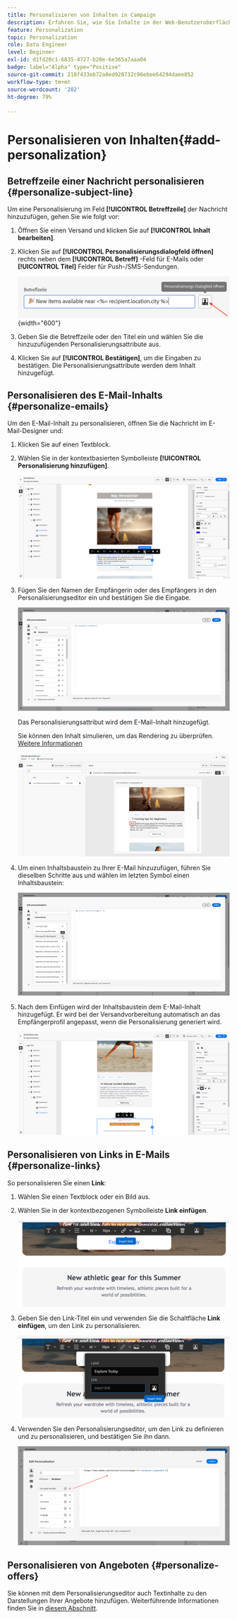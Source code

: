 ```yaml
---
title: Personalisieren von Inhalten in Campaign
description: Erfahren Sie, wie Sie Inhalte in der Web-Benutzeroberfläche von Adobe Campaign personalisieren.
feature: Personalization
topic: Personalization
role: Data Engineer
level: Beginner
exl-id: d1fd20c1-6835-4727-b20e-6e365a7aaa04
badge: label="Alpha" type="Positive"
source-git-commit: 218f433eb72a0ed928732c96ebee64294daee852
workflow-type: tm+mt
source-wordcount: '282'
ht-degree: 79%

---
```



# Personalisieren von Inhalten{#add-personalization}

## Betreffzeile einer Nachricht personalisieren {#personalize-subject-line}

Um eine Personalisierung im Feld **[!UICONTROL Betreffzeile]** der Nachricht hinzuzufügen, gehen Sie wie folgt vor:

1. Öffnen Sie einen Versand und klicken Sie auf **[!UICONTROL Inhalt bearbeiten]**.
1. Klicken Sie auf **[!UICONTROL Personalisierungsdialogfeld öffnen]** rechts neben dem **[!UICONTROL Betreff]** -Feld für E-Mails oder **[!UICONTROL Titel]** Felder für Push-/SMS-Sendungen.

   ![](assets/perso-subject.png){width="600"}

1. Geben Sie die Betreffzeile oder den Titel ein und wählen Sie die hinzuzufügenden Personalisierungsattribute aus.

1. Klicken Sie auf **[!UICONTROL Bestätigen]**, um die Eingaben zu bestätigen. Die Personalisierungsattribute werden dem Inhalt hinzugefügt.

## Personalisieren des E-Mail-Inhalts {#personalize-emails}

Um den E-Mail-Inhalt zu personalisieren, öffnen Sie die Nachricht im E-Mail-Designer und:

1. Klicken Sie auf einen Textblock.
1. Wählen Sie in der kontextbasierten Symbolleiste **[!UICONTROL Personalisierung hinzufügen]**.

   ![](assets/perso-add-to-content.png)

1. Fügen Sie den Namen der Empfängerin oder des Empfängers in den Personalisierungseditor ein und bestätigen Sie die Eingabe.

   ![](assets/perso-add-name.png)

   Das Personalisierungsattribut wird dem E-Mail-Inhalt hinzugefügt.

   Sie können den Inhalt simulieren, um das Rendering zu überprüfen. [Weitere Informationen](../preview-test/preview-content.md)

   ![](assets/perso-rendering.png)

1. Um einen Inhaltsbaustein zu Ihrer E-Mail hinzuzufügen, führen Sie dieselben Schritte aus und wählen im letzten Symbol einen Inhaltsbaustein:

   ![](assets/perso-insert-block.png)

1. Nach dem Einfügen wird der Inhaltsbaustein dem E-Mail-Inhalt hinzugefügt. Er wird bei der Versandvorbereitung automatisch an das Empfängerprofil angepasst, wenn die Personalisierung generiert wird.

   ![](assets/perso-content-block-in-email.png)

## Personalisieren von Links in E-Mails {#personalize-links}

So personalisieren Sie einen **Link**:

1. Wählen Sie einen Textblock oder ein Bild aus.
1. Wählen Sie in der kontextbezogenen Symbolleiste **Link einfügen**.

   ![](assets/perso-link.png)

1. Geben Sie den Link-Titel ein und verwenden Sie die Schaltfläche **Link einfügen**, um den Link zu personalisieren.

   ![](assets/perso-link-insert-icon.png)

1. Verwenden Sie den Personalisierungseditor, um den Link zu definieren und zu personalisieren, und bestätigen Sie ihn dann.

   ![](assets/perso-link-edit.png)


## Personalisieren von Angeboten {#personalize-offers}

Sie können mit dem Personalisierungseditor auch Textinhalte zu den Darstellungen Ihrer Angebote hinzufügen. Weiterführende Informationen finden Sie in [diesem Abschnitt](../content/offers.md).

